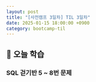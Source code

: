 ```yaml
---
layout: post
title: "[사전캠프 3일차] TIL 3일차"
date: 2025-01-15 18:00:00 +0900
category: bootcamp-til
---
```


## 📖 오늘 학습
### SQL 걷기반 5 ~ 8번 문제

